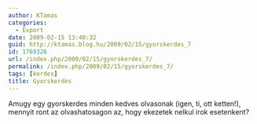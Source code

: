 ```yaml
---
author: KTamas
categories:
  - Export
date: 2009-02-15 13:40:32
guid: http://ktamas.blog.hu/2009/02/15/gyorskerdes_7
id: 1769326
url: /index.php/2009/02/15/gyorskerdes_7/
permalink: /index.php/2009/02/15/gyorskerdes_7/
tags: [kerdes]
title: Gyorskerdes
---
```


Amugy egy gyorskerdes minden kedves olvasonak (igen, ti, ott ketten!), mennyit ront az olvashatosagon az, hogy ekezetek nelkul irok esetenkent?
